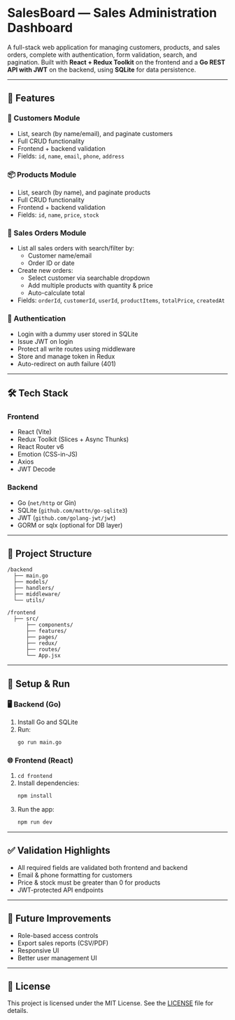 # SalesBoard — Sales Administration Dashboard

A full-stack web application for managing customers, products, and sales orders, complete with authentication, form validation, search, and pagination. Built with **React + Redux Toolkit** on the frontend and a **Go REST API with JWT** on the backend, using **SQLite** for data persistence.

---

## 🚀 Features

### 🧑 Customers Module
- List, search (by name/email), and paginate customers
- Full CRUD functionality
- Frontend + backend validation
- Fields: `id`, `name`, `email`, `phone`, `address`

### 📦 Products Module
- List, search (by name), and paginate products
- Full CRUD functionality
- Frontend + backend validation
- Fields: `id`, `name`, `price`, `stock`

### 🧾 Sales Orders Module
- List all sales orders with search/filter by:
  - Customer name/email
  - Order ID or date
- Create new orders:
  - Select customer via searchable dropdown
  - Add multiple products with quantity & price
  - Auto-calculate total
- Fields: `orderId`, `customerId`, `userId`, `productItems`, `totalPrice`, `createdAt`

### 🔐 Authentication
- Login with a dummy user stored in SQLite
- Issue JWT on login
- Protect all write routes using middleware
- Store and manage token in Redux
- Auto-redirect on auth failure (401)

---

## 🛠️ Tech Stack

### Frontend
- React (Vite)
- Redux Toolkit (Slices + Async Thunks)
- React Router v6
- Emotion (CSS-in-JS)
- Axios
- JWT Decode

### Backend
- Go (`net/http` or Gin)
- SQLite (`github.com/mattn/go-sqlite3`)
- JWT (`github.com/golang-jwt/jwt`)
- GORM or sqlx (optional for DB layer)

---

## 📂 Project Structure

```
/backend
  ├── main.go
  ├── models/
  ├── handlers/
  ├── middleware/
  └── utils/
  
/frontend
  ├── src/
      ├── components/
      ├── features/
      ├── pages/
      ├── redux/
      ├── routes/
      └── App.jsx
```

---

## 🧪 Setup & Run

### 🖥️ Backend (Go)
1. Install Go and SQLite
2. Run:
   ```bash
   go run main.go
   ```

### 🌐 Frontend (React)
1. `cd frontend`
2. Install dependencies:
   ```bash
   npm install
   ```
3. Run the app:
   ```bash
   npm run dev
   ```

---

## ✅ Validation Highlights

- All required fields are validated both frontend and backend
- Email & phone formatting for customers
- Price & stock must be greater than 0 for products
- JWT-protected API endpoints

---

## 📌 Future Improvements

- Role-based access controls
- Export sales reports (CSV/PDF)
- Responsive UI
- Better user management UI

---

## 📝 License

This project is licensed under the MIT License. See the [LICENSE](LICENSE) file for details.
